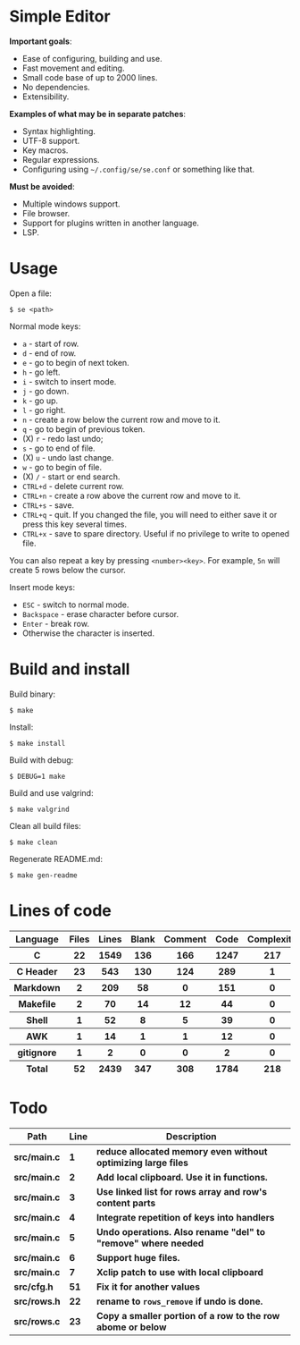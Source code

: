 # Simple Editor

**Important goals**:

- Ease of configuring, building and use.
- Fast movement and editing.
- Small code base of up to 2000 lines.
- No dependencies.
- Extensibility.

**Examples of what may be in separate patches**:

- Syntax highlighting.
- UTF-8 support.
- Key macros.
- Regular expressions.
- Configuring using `~/.config/se/se.conf` or something like that.

**Must be avoided**:

- Multiple windows support.
- File browser.
- Support for plugins written in another language.
- LSP.

# Usage

Open a file:

```
$ se <path>
```

Normal mode keys:

- `a` - start of row.
- `d` - end of row.
- `e` - go to begin of next token.
- `h` - go left.
- `i` - switch to insert mode.
- `j` - go down.
- `k` - go up.
- `l` - go right.
- `n` - create a row below the current row and move to it.
- `q` - go to begin of previous token.
- (X) `r` - redo last undo;
- `s` - go to end of file.
- (X) `u` - undo last change.
- `w` - go to begin of file.
- (X) `/` - start or end search.
- `CTRL+d` - delete current row.
- `CTRL+n` - create a row above the current row and move to it.
- `CTRL+s` - save.
- `CTRL+q` - quit. If you changed the file, you will need to either save it or press this key several times.
- `CTRL+x` - save to spare directory. Useful if no privilege to write to opened file.

You can also repeat a key by pressing `<number><key>`. For example, `5n` will create 5 rows below the cursor.

Insert mode keys:

- `ESC` - switch to normal mode.
- `Backspace` - erase character before cursor.
- `Enter` - break row.
- Otherwise the character is inserted.

# Build and install

Build binary:

```
$ make
```

Install:

```
$ make install
```

Build with debug:

```
$ DEBUG=1 make
```

Build and use valgrind:

```
$ make valgrind
```

Clean all build files:

```
$ make clean
```

Regenerate README.md:

```
$ make gen-readme
```


# Lines of code

<table id="scc-table">
	<thead><tr>
		<th>Language</th>
		<th>Files</th>
		<th>Lines</th>
		<th>Blank</th>
		<th>Comment</th>
		<th>Code</th>
		<th>Complexity</th>
		<th>Bytes</th>
	</tr></thead>
	<tbody><tr>
		<th>C</th>
		<th>22</th>
		<th>1549</th>
		<th>136</th>
		<th>166</th>
		<th>1247</th>
		<th>217</th>
		<th>33067</th>
	</tr><tr>
		<th>C Header</th>
		<th>23</th>
		<th>543</th>
		<th>130</th>
		<th>124</th>
		<th>289</th>
		<th>1</th>
		<th>11325</th>
	</tr><tr>
		<th>Markdown</th>
		<th>2</th>
		<th>209</th>
		<th>58</th>
		<th>0</th>
		<th>151</th>
		<th>0</th>
		<th>3714</th>
	</tr><tr>
		<th>Makefile</th>
		<th>2</th>
		<th>70</th>
		<th>14</th>
		<th>12</th>
		<th>44</th>
		<th>0</th>
		<th>1534</th>
	</tr><tr>
		<th>Shell</th>
		<th>1</th>
		<th>52</th>
		<th>8</th>
		<th>5</th>
		<th>39</th>
		<th>0</th>
		<th>1008</th>
	</tr><tr>
		<th>AWK</th>
		<th>1</th>
		<th>14</th>
		<th>1</th>
		<th>1</th>
		<th>12</th>
		<th>0</th>
		<th>220</th>
	</tr><tr>
		<th>gitignore</th>
		<th>1</th>
		<th>2</th>
		<th>0</th>
		<th>0</th>
		<th>2</th>
		<th>0</th>
		<th>11</th>
	</tr></tbody>
	<tfoot><tr>
		<th>Total</th>
		<th>52</th>
		<th>2439</th>
		<th>347</th>
		<th>308</th>
		<th>1784</th>
		<th>218</th>
    	<th>50879</th>
	</tr></tfoot>
	</table>

# Todo

|Path|Line|Description|
|-|-|-|
|**src/main.c**|**1**|**reduce allocated memory even without optimizing large files**|
|**src/main.c**|**2**|**Add local clipboard. Use it in functions.**|
|**src/main.c**|**3**|**Use linked list for rows array and row's content parts**|
|**src/main.c**|**4**|**Integrate repetition of keys into handlers**|
|**src/main.c**|**5**|**Undo operations. Also rename "del" to "remove" where needed**|
|**src/main.c**|**6**|**Support huge files.**|
|**src/main.c**|**7**|**Xclip patch to use with local clipboard**|
|**src/cfg.h**|**51**|**Fix it for another values**|
|**src/rows.h**|**22**|**rename to `rows_remove` if undo is done.**|
|**src/rows.c**|**23**|**Copy a smaller portion of a row to the row abome or below**|
